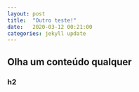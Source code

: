 ```yaml
---
layout: post
title:  "Outro teste!"
date:   2020-03-12 00:21:00
categories: jekyll update
---
```


## Olha um conteúdo qualquer

### h2 
